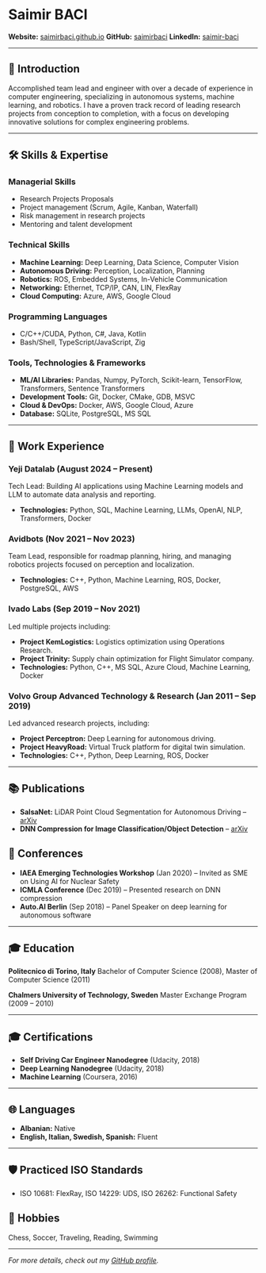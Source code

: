 # Saimir BACI

**Website:** [saimirbaci.github.io](https://saimirbaci.github.io)
**GitHub:** [saimirbaci](https://github.com/saimirbaci)
**LinkedIn:** [saimir-baci](https://www.linkedin.com/in/saimir-baci)

---

## 👋 Introduction

Accomplished team lead and engineer with over a decade of experience in computer engineering, specializing in autonomous systems, machine learning, and robotics.
I have a proven track record of leading research projects from conception to completion, with a focus on developing innovative solutions for complex engineering problems.

---

## 🛠 Skills & Expertise

### Managerial Skills
- Research Projects Proposals
- Project management (Scrum, Agile, Kanban, Waterfall)
- Risk management in research projects
- Mentoring and talent development

### Technical Skills
- **Machine Learning:** Deep Learning, Data Science, Computer Vision
- **Autonomous Driving:** Perception, Localization, Planning
- **Robotics:** ROS, Embedded Systems, In-Vehicle Communication
- **Networking:** Ethernet, TCP/IP, CAN, LIN, FlexRay
- **Cloud Computing:** Azure, AWS, Google Cloud

### Programming Languages
- C/C++/CUDA, Python, C#, Java, Kotlin
- Bash/Shell, TypeScript/JavaScript, Zig

### Tools, Technologies & Frameworks
- **ML/AI Libraries:** Pandas, Numpy, PyTorch, Scikit-learn, TensorFlow, Transformers, Sentence Transformers
- **Development Tools:** Git, Docker, CMake, GDB, MSVC
- **Cloud & DevOps:** Docker, AWS, Google Cloud, Azure
- **Database:** SQLite, PostgreSQL, MS SQL

---

## 💼 Work Experience

### Yeji Datalab (August 2024 – Present)
Tech Lead: Building AI applications using Machine Learning models and LLM to automate data analysis and reporting.
- **Technologies:** Python, SQL, Machine Learning, LLMs, OpenAI, NLP, Transformers, Docker

### Avidbots (Nov 2021 – Nov 2023)
Team Lead, responsible for roadmap planning, hiring, and managing robotics projects focused on perception and localization.
- **Technologies:** C++, Python, Machine Learning, ROS, Docker, PostgreSQL, AWS

### Ivado Labs (Sep 2019 – Nov 2021)
Led multiple projects including:
- **Project KemLogistics:** Logistics optimization using Operations Research.
- **Project Trinity:** Supply chain optimization for Flight Simulator company.
- **Technologies:** Python, C++, MS SQL, Azure Cloud, Machine Learning, Docker

### Volvo Group Advanced Technology & Research (Jan 2011 – Sep 2019)
Led advanced research projects, including:
- **Project Perceptron:** Deep Learning for autonomous driving.
- **Project HeavyRoad:** Virtual Truck platform for digital twin simulation.
- **Technologies:** C++, Python, Deep Learning, ROS, Docker

---

## 📚 Publications
- **SalsaNet:** LiDAR Point Cloud Segmentation for Autonomous Driving – [arXiv](https://arxiv.org/abs/1909.08291)
- **DNN Compression for Image Classification/Object Detection** – [arXiv](https://arxiv.org/abs/1910.02747)

## 🎤 Conferences
- **IAEA Emerging Technologies Workshop** (Jan 2020) – Invited as SME on Using AI for Nuclear Safety
- **ICMLA Conference** (Dec 2019) – Presented research on DNN compression
- **Auto.AI Berlin** (Sep 2018) – Panel Speaker on deep learning for autonomous software

---

## 🎓 Education

**Politecnico di Torino, Italy**
Bachelor of Computer Science (2008), Master of Computer Science (2011)

**Chalmers University of Technology, Sweden**
Master Exchange Program (2009 – 2010)

---

## 🎓 Certifications
- **Self Driving Car Engineer Nanodegree** (Udacity, 2018)
- **Deep Learning Nanodegree** (Udacity, 2018)
- **Machine Learning** (Coursera, 2016)

---

## 🌐 Languages
- **Albanian:** Native
- **English, Italian, Swedish, Spanish:** Fluent

---

## 🛡 Practiced ISO Standards
- ISO 10681: FlexRay, ISO 14229: UDS, ISO 26262: Functional Safety

## 🌟 Hobbies
Chess, Soccer, Traveling, Reading, Swimming

---

*For more details, check out my [GitHub profile](https://github.com/saimirbaci).*
